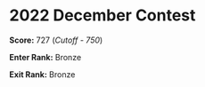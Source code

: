 # 2022 December Contest

**Score:** 727 (*Cutoff - 750*)

**Enter Rank:** Bronze

**Exit Rank:** Bronze
